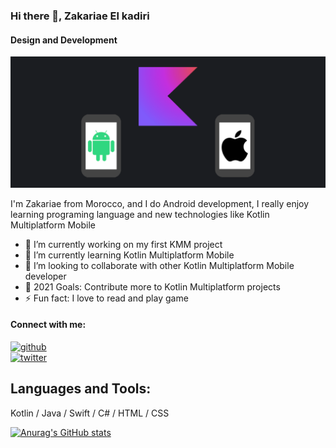 ### Hi there 👋, Zakariae El kadiri
#### Design and Development

![Design and Development](https://raw.githubusercontent.com/rawaha-coder/rawaha-coder/main/img/multiplatform.png)

I'm Zakariae from Morocco, and I do Android development, I really enjoy learning programing language and new technologies like Kotlin Multiplatform Mobile

- 🔭 I’m currently working on my first KMM project 
- 🌱 I’m currently learning Kotlin Multiplatform Mobile
- 👯 I’m looking to collaborate with other Kotlin Multiplatform Mobile developer
- 🥅 2021 Goals: Contribute more to Kotlin Multiplatform projects
- ⚡ Fun fact: I love to read and play game

#### Connect with me:
[<img src='https://cdn.jsdelivr.net/npm/simple-icons@3.0.1/icons/github.svg' alt='github' height='40'>](https://github.com/https://github.com/rawaha-code)  
[<img src='https://cdn.jsdelivr.net/npm/simple-icons@3.0.1/icons/twitter.svg' alt='twitter' height='40'>](https://twitter.com/https://twitter.com/RawahaC)  

## Languages and Tools: 

Kotlin / Java / Swift / C# / HTML / CSS

[![Anurag's GitHub stats](https://github-readme-stats.vercel.app/api?username=rawaha-coder)](https://github.com/anuraghazra/github-readme-stats)

